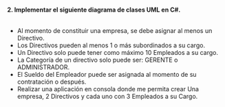 <h4>2. Implementar el siguiente diagrama de clases UML en C#.</h4>
<img src="https://drive.google.com/open?id=1EFo1lkIptC6TM7KIDhb6fn-jlGHY_h-y" alt="">
<ul>
    <li>Al momento de constituir una empresa, se debe asignar al menos un Directivo.</li>
    <li>Los Directivos pueden al menos 1 o más subordinados a su cargo.</li>
    <li>Un Directivo solo puede tener como máximo 10 Empleados a su cargo.</li>
    <li>La Categoría de un directivo solo puede ser: GERENTE o ADMINISTRADOR.</li>
    <li>El Sueldo del Empleador puede ser asignada al momento de su contratación o
después.</li>
    <li>Realizar una aplicación en consola donde me permita crear Una empresa, 2
Directivos y cada uno con 3 Empleados a su Cargo.</li>
</ul>
